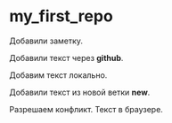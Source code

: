 # my_first_repo

Добавили заметку.

Добавили текст через **github**.

Добавим текст локально.

Добавили текст из новой ветки **new**.

Разрешаем конфликт. Текст в браузере.
